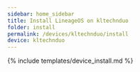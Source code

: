 ```yaml
---
sidebar: home_sidebar
title: Install LineageOS on kltechnduo
folder: install
permalink: /devices/kltechnduo/install
device: kltechnduo
---
```

{% include templates/device_install.md %}
